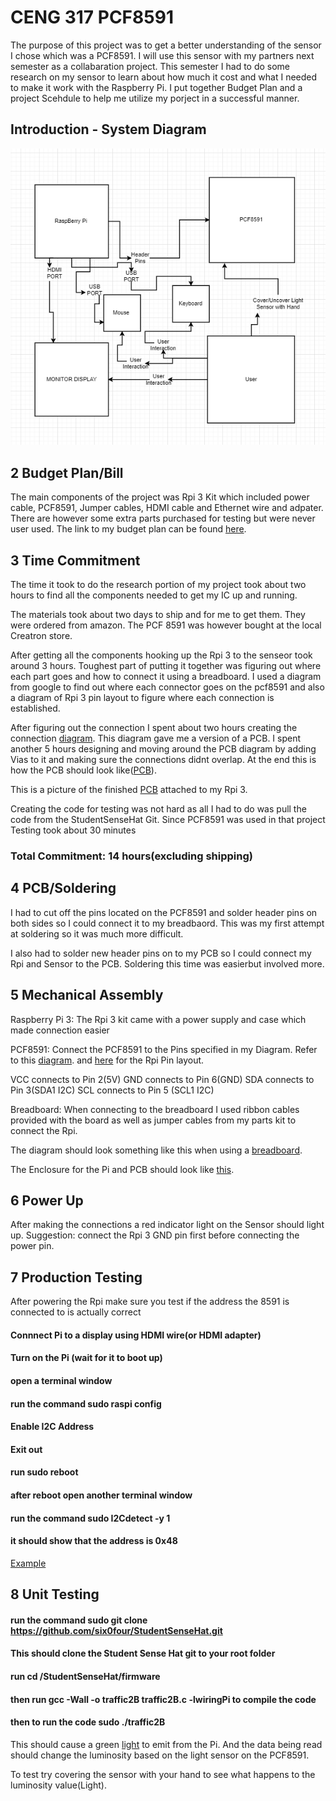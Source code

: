 # CENG 317 PCF8591

The purpose of this project was to get a better understanding of the sensor I chose which was a PCF8591. I will use this sensor with my partners next semester as a collabaration project. This semester I had to do some research on my sensor to learn about how much it cost and what I needed to make it work with the Raspberry Pi. I put together Budget Plan and a project Scehdule to help me utilize my porject in a successful manner.

## Introduction - System Diagram

![SystemDiagram](https://raw.githubusercontent.com/KogulB/KogulBCENG317Project/master/Images/SystemDiagram.PNG)

## 2 Budget Plan/Bill

The main components of the project was Rpi 3 Kit which included power cable, PCF8591, Jumper cables, HDMI cable and Ethernet wire and adpater. There are however some extra parts purchased for testing but were never user used. The link to my budget plan can be found [here](https://github.com/KogulB/KogulBCENG317Project/blob/master/documentation/Budget.xlsx).

## 3 Time Commitment 

The time it took to do the research portion of my project took about two hours to find all the components needed to get my IC up and running.

The materials took about two days to ship and for me to get them. They were ordered from amazon. The PCF 8591 was however bought at the local Creatron store. 

After getting all the components hooking up the Rpi 3 to the senseor took around 3 hours. Toughest part of putting it together was figuring out where each part goes and how to connect it using a breadboard. I used a diagram from google to find out where each connector goes on the pcf8591 and also a diagram of Rpi 3 pin layout to figure where each connection is established. 

After figuring out the connection I spent about two hours creating the connection [diagram](https://raw.githubusercontent.com/KogulB/KogulBCENG317Project/master/PCF8591PCBLayout/BreadBoardLayout.PNG). This diagram gave me a version of a PCB. I spent another 5 hours designing and moving around the PCB diagram by adding Vias to it and making sure the connections didnt overlap. At the end this is how the PCB should look like([PCB](https://raw.githubusercontent.com/KogulB/KogulBCENG317Project/master/PCF8591PCBLayout/PCF8591PCB.PNG)).

This is a picture of the finished [PCB](https://raw.githubusercontent.com/KogulB/KogulBCENG317Project/master/PCF8591PCBLayout/PCBBoardSoldered.jpg) attached to my Rpi 3.

Creating the code for testing was not hard as all I had to do was pull the code from the StudentSenseHat Git. Since PCF8591 was used in that project Testing took about 30 minutes

### Total Commitment: 14 hours(excluding shipping)

## 4 PCB/Soldering


I had to cut off the pins located on the PCF8591 and solder header pins on both sides so I could connect it to my breadbaord. This was my first attempt at soldering so it was much more difficult.

I also had to solder new header pins on to my PCB so I could connect my Rpi and Sensor to the PCB. Soldering this time was easierbut involved more. 

## 5 Mechanical Assembly

Raspberry Pi 3: The Rpi 3 kit came with a power supply and case which made connection easier

PCF8591: Connect the PCF8591 to the Pins specified in my Diagram. Refer to this [diagram](https://github.com/KogulB/KogulBCENG317Project/blob/master/PCF8591PCBLayout/BreadBoardLayout.PNG). and [here](https://www.google.ca/url?sa=i&source=images&cd=&cad=rja&uact=8&ved=2ahUKEwii_Lrb1Y7fAhUp4oMKHcq3BWIQjRx6BAgBEAU&url=https%3A%2F%2Fwww.hackster.io%2Fthe-swiftpi-team%2Fswift-3-0-for-raspberry-pi-gpio-getting-started-393dd4&psig=AOvVaw19PAFSxnl2kqb4zXchUYGP&ust=1544304766474030) for the Rpi Pin layout.

VCC connects to Pin 2(5V)
GND connects to Pin 6(GND)
SDA connects to Pin 3(SDA1 I2C)
SCL connects to Pin 5 (SCL1 I2C)

Breadboard: When connecting to the breadboard I used ribbon cables provided with the board as well as jumper cables from my parts kit to connect the Rpi.

The diagram should look something like this when using a [breadboard](https://raw.githubusercontent.com/KogulB/KogulBCENG317Project/master/Images/piSetupjpeg.jpeg).

The Enclosure for the Pi and PCB should look like [this](https://raw.githubusercontent.com/KogulB/KogulBCENG317Project/master/Images/PiEnclosure.jpg).

## 6 Power Up

After making the connections a red indicator light on the Sensor should light up. Suggestion: connect the Rpi 3 GND pin first before connecting the power pin.

## 7 Production Testing

After powering the Rpi make sure you test if the address the 8591 is connected to is actually correct

#### Connnect Pi to a display using HDMI wire(or HDMI adapter)
#### Turn on the Pi (wait for it to boot up)
#### open a terminal window
#### run the command sudo raspi config
#### Enable I2C Address
#### Exit out
#### run sudo reboot
#### after reboot open another terminal window
#### run the command  sudo I2Cdetect -y 1
#### it should show that the address is 0x48

[Example](https://raw.githubusercontent.com/KogulB/KogulBCENG317Project/master/Images/Assigned.PNG)

## 8 Unit Testing

#### run the command sudo git clone https://github.com/six0four/StudentSenseHat.git
#### This should clone the Student Sense Hat git to your root folder
#### run cd /StudentSenseHat/firmware
#### then run gcc -Wall -o traffic2B traffic2B.c -lwiringPi to compile the code
#### then to run the code sudo ./traffic2B

This should cause a green [light](https://raw.githubusercontent.com/KogulB/KogulBCENG317Project/master/Images/LightSensor.jpg) to emit from the Pi. And the data being read should change the luminosity based on the light sensor on the PCF8591.

To test try covering the sensor with your hand to see what happens to the luminosity value(Light). 


